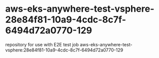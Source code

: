 # aws-eks-anywhere-test-vsphere-28e84f81-10a9-4cdc-8c7f-6494d72a0770-129
repository for use with E2E test job aws-eks-anywhere-test-vsphere:28e84f81-10a9-4cdc-8c7f-6494d72a0770-129

